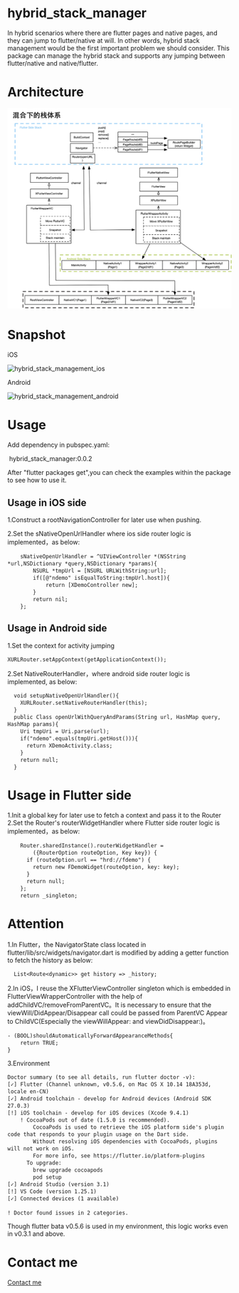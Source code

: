 # hybrid_stack_manager

In hybrid scenarios where there are flutter pages and native pages, and they can jump to flutter/native at will. In other words, hybrid stack management would be the first important problem we should consider. This package can manage the hybrid stack and supports any jumping between flutter/native and native/flutter.

# Architecture

![](https://raw.githubusercontent.com/kangwang1988/kangwang1988.github.io/master/img/hybrid-stack-manangement.png)

# Snapshot

iOS

![hybrid_stack_management_ios](https://raw.githubusercontent.com/kangwang1988/kangwang1988.github.io/master/img/hybrid_stack_management_ios.gif)

Android

![hybrid_stack_management_android](https://raw.githubusercontent.com/kangwang1988/kangwang1988.github.io/master/img/hybrid_stack_management_android.gif)

# Usage

Add dependency in pubspec.yaml:

​	hybrid_stack_manager:0.0.2

After "flutter packages get",you can check the examples within the package to see how to use it.


## Usage in iOS side

1.Construct a rootNavigationController for later use when pushing.

2.Set the sNativeOpenUrlHandler where ios side router logic is implemented，as below:

```
    sNativeOpenUrlHandler = ^UIViewController *(NSString *url,NSDictionary *query,NSDictionary *params){
        NSURL *tmpUrl = [NSURL URLWithString:url];
        if([@"ndemo" isEqualToString:tmpUrl.host]){
            return [XDemoController new];
        }
        return nil;
    };
```



## Usage in Android side

1.Set the context for activity jumping
```
XURLRouter.setAppContext(getApplicationContext());
```
2.Set NativeRouterHandler，where android side router logic is implemented, as below:
```
  void setupNativeOpenUrlHandler(){
    XURLRouter.setNativeRouterHandler(this);
  }
  public Class openUrlWithQueryAndParams(String url, HashMap query, HashMap params){
    Uri tmpUri = Uri.parse(url);
    if("ndemo".equals(tmpUri.getHost())){
      return XDemoActivity.class;
    }
    return null;
  }
```

# Usage in Flutter side

1.Init a global key for later use to fetch a context and pass it to the Router
2.Set the Router's routerWidgetHandler where Flutter side router logic is implemented，as below:
```
    Router.sharedInstance().routerWidgetHandler =
        ({RouterOption routeOption, Key key}) {
      if (routeOption.url == "hrd://fdemo") {
        return new FDemoWidget(routeOption, key: key);
      }
      return null;
    };
    return _singleton;
```

# Attention
1.In Flutter，the NavigatorState class located in flutter/lib/src/widgets/navigator.dart is modified by adding a getter function to fetch the history as below:
```
  List<Route<dynamic>> get history => _history;
```
2.In iOS，I reuse the XFlutterViewController singleton which is embedded in FlutterViewWrapperController with the help of addChildVC/removeFromParentVC。It is necessary to ensure that the viewWill/DidAppear/Disappear call could be passed from ParentVC Appear to ChildVC(Especially the viewWillAppear: and viewDidDisappear:)。
```
- (BOOL)shouldAutomaticallyForwardAppearanceMethods{
    return TRUE;
}
```

3.Environment

```
Doctor summary (to see all details, run flutter doctor -v):
[✓] Flutter (Channel unknown, v0.5.6, on Mac OS X 10.14 18A353d, locale en-CN)
[✓] Android toolchain - develop for Android devices (Android SDK 27.0.3)
[!] iOS toolchain - develop for iOS devices (Xcode 9.4.1)
    ! CocoaPods out of date (1.5.0 is recommended).
        CocoaPods is used to retrieve the iOS platform side's plugin code that responds to your plugin usage on the Dart side.
        Without resolving iOS dependencies with CocoaPods, plugins will not work on iOS.
        For more info, see https://flutter.io/platform-plugins
      To upgrade:
        brew upgrade cocoapods
        pod setup
[✓] Android Studio (version 3.1)
[!] VS Code (version 1.25.1)
[✓] Connected devices (1 available)

! Doctor found issues in 2 categories.
```
Though  flutter bata v0.5.6 is used in my environment, this logic works even in v0.3.1 and above.

# Contact me

[Contact me](mailto:kang.wang1988@gmail.com)
